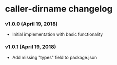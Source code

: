# caller-dirname changelog

### v1.0.0 (April 19, 2018)

* Initial implementation with basic functionality

### v1.0.1 (April 19, 2018)

* Add missing "types" field to package.json
